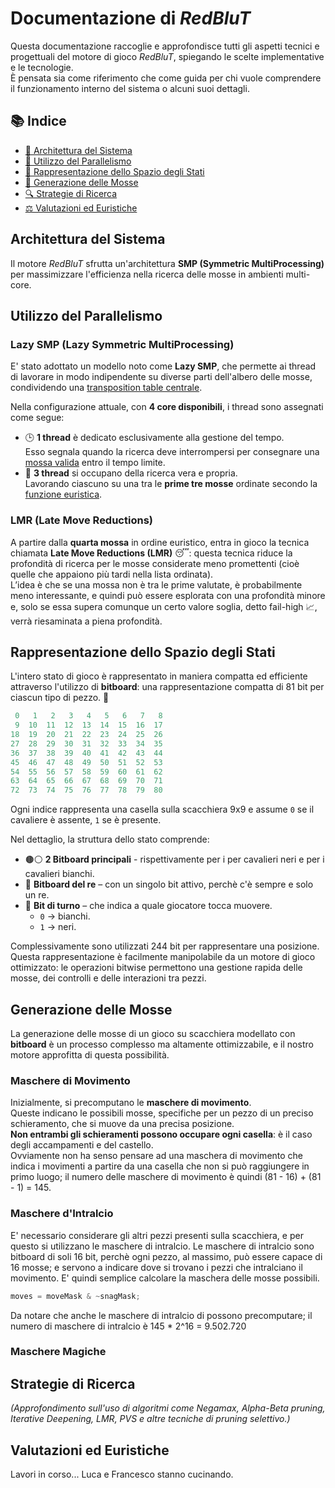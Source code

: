 # Documentazione di *RedBluT*

Questa documentazione raccoglie e approfondisce tutti gli aspetti tecnici e progettuali del motore di gioco *RedBluT*, spiegando le scelte implementative e le tecnologie.  
È pensata sia come riferimento che come guida per chi vuole comprendere il funzionamento interno del sistema o alcuni suoi dettagli.

## 📚 Indice

- [🧩 Architettura del Sistema](#architettura-del-sistema)
- [🧵 Utilizzo del Parallelismo](#utilizzo-del-parallelismo)
- [🧠 Rappresentazione dello Spazio degli Stati](#rappresentazione-dello-spazio-degli-stati)
- [🎯 Generazione delle Mosse](#generazione-delle-mosse)
- [🔍 Strategie di Ricerca](#strategie-di-ricerca)
- [⚖️ Valutazioni ed Euristiche](#valutazioni-ed-euristiche)


## Architettura del Sistema

Il motore *RedBluT* sfrutta un'architettura **SMP (Symmetric MultiProcessing)** per massimizzare l'efficienza nella ricerca delle mosse in ambienti multi-core.

## Utilizzo del Parallelismo

### Lazy SMP (Lazy Symmetric MultiProcessing)

E' stato adottato un modello noto come **Lazy SMP**, che permette ai thread di lavorare in modo indipendente su diverse parti dell'albero delle mosse, condividendo una [transposition table centrale](#trasnsposition-table).

Nella configurazione attuale, con **4 core disponibili**, i thread sono assegnati come segue:  
- 🕒 **1 thread** è dedicato esclusivamente alla gestione del tempo.  
    Esso segnala quando la ricerca deve interrompersi per consegnare una [mossa valida](#mossa-valida) entro il tempo limite.
- 🚀 **3 thread** si occupano della ricerca vera e propria.  
    Lavorando ciascuno su una tra le **prime tre mosse** ordinate secondo la [funzione euristica](#euristica).

### LMR (Late Move Reductions)

A partire dalla **quarta mossa** in ordine euristico, entra in gioco la tecnica chiamata **Late Move Reductions (LMR)** 😴: questa tecnica riduce la profondità di ricerca per le mosse considerate meno promettenti (cioè quelle che appaiono più tardi nella lista ordinata).  
L’idea è che se una mossa non è tra le prime valutate, è probabilmente meno interessante, e quindi può essere esplorata con una profondità minore e, solo se essa supera comunque un certo valore soglia, detto fail-high 📈, verrà riesaminata a piena profondità.

## Rappresentazione dello Spazio degli Stati

L'intero stato di gioco è rappresentato in maniera compatta ed efficiente attraverso l'utilizzo di **bitboard**: una rappresentazione compatta di 81 bit per ciascun tipo di pezzo. 🧠

```python
 0   1   2   3   4   5   6   7   8
 9  10  11  12  13  14  15  16  17
18  19  20  21  22  23  24  25  26
27  28  29  30  31  32  33  34  35
36  37  38  39  40  41  42  43  44
45  46  47  48  49  50  51  52  53
54  55  56  57  58  59  60  61  62
63  64  65  66  67  68  69  70  71
72  73  74  75  76  77  78  79  80
```

Ogni indice rappresenta una casella sulla scacchiera 9x9 e assume `0` se il cavaliere è assente, `1` se è presente.

Nel dettaglio, la struttura dello stato comprende:
- 🟤⚪ **2 Bitboard principali** - rispettivamente per i per cavalieri neri e per i cavalieri bianchi.
- 👑 **Bitboard del re** – con un singolo bit attivo, perchè c'è sempre e solo un re.
- 🔄 **Bit di turno** – che indica a quale giocatore tocca muovere.
    - `0` -> bianchi.
    - `1` -> neri.

Complessivamente sono utilizzati 244 bit per rappresentare una posizione. Questa rappresentazione è facilmente manipolabile da un motore di gioco ottimizzato: le operazioni bitwise permettono una gestione rapida delle mosse, dei controlli e delle interazioni tra pezzi.

## Generazione delle Mosse

La generazione delle mosse di un gioco su scacchiera modellato con **bitboard** è un processo complesso ma altamente ottimizzabile, e il nostro motore approfitta di questa possibilità.

### Maschere di Movimento

Inizialmente, si precomputano le **maschere di movimento**.  
Queste indicano le possibili mosse, specifiche per un pezzo di un preciso schieramento, che si muove da una precisa posizione.  
**Non entrambi gli schieramenti possono occupare ogni casella**: è il caso degli accampamenti e del castello.  
Ovviamente non ha senso pensare ad una maschera di movimento che indica i movimenti a partire da una casella che non si può raggiungere in primo luogo; il numero delle maschere di movimento è quindi (81 - 16) + (81 - 1) = 145.

### Maschere d'Intralcio

E' necessario considerare gli altri pezzi presenti sulla scacchiera, e per questo si utilizzano le maschere di intralcio.
Le maschere di intralcio sono bitboard di soli 16 bit, perchè ogni pezzo, al massimo, può essere capace di 16 mosse; e servono a indicare dove si trovano i pezzi che intralciano il movimento.
E' quindi semplice calcolare la maschera delle mosse possibili.

```python
moves = moveMask & ~snagMask;
```

Da notare che anche le maschere di intralcio di possono precomputare; il numero di maschere di intralcio è 145 * 2^16 = 9.502.720

### Maschere Magiche



## Strategie di Ricerca

*(Approfondimento sull'uso di algoritmi come Negamax, Alpha-Beta pruning, Iterative Deepening, LMR, PVS e altre tecniche di pruning selettivo.)*

## Valutazioni ed Euristiche

Lavori in corso... Luca e Francesco stanno cucinando.
